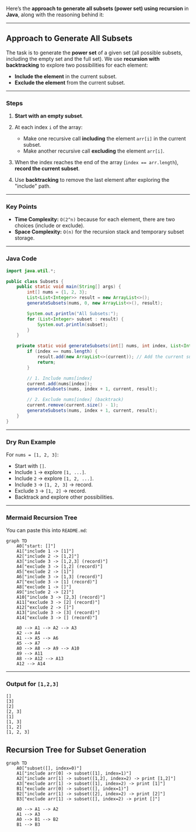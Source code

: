 Here’s the **approach to generate all subsets (power set) using recursion** in **Java**, along with the reasoning behind it:

---

## **Approach to Generate All Subsets**

The task is to generate the **power set** of a given set (all possible subsets, including the empty set and the full set).
We use **recursion with backtracking** to explore two possibilities for each element:

* **Include the element** in the current subset.
* **Exclude the element** from the current subset.

---

### **Steps**

1. **Start with an empty subset**.
2. At each index `i` of the array:

   * Make one recursive call **including** the element `arr[i]` in the current subset.
   * Make another recursive call **excluding** the element `arr[i]`.
3. When the index reaches the end of the array (`index == arr.length`), **record the current subset**.
4. Use **backtracking** to remove the last element after exploring the "include" path.

---

### **Key Points**

* **Time Complexity:** `O(2^n)` because for each element, there are two choices (include or exclude).
* **Space Complexity:** `O(n)` for the recursion stack and temporary subset storage.

---

### **Java Code**

```java
import java.util.*;

public class Subsets {
    public static void main(String[] args) {
        int[] nums = {1, 2, 3};
        List<List<Integer>> result = new ArrayList<>();
        generateSubsets(nums, 0, new ArrayList<>(), result);

        System.out.println("All Subsets:");
        for (List<Integer> subset : result) {
            System.out.println(subset);
        }
    }

    private static void generateSubsets(int[] nums, int index, List<Integer> current, List<List<Integer>> result) {
        if (index == nums.length) {
            result.add(new ArrayList<>(current)); // Add the current subset
            return;
        }

        // 1. Include nums[index]
        current.add(nums[index]);
        generateSubsets(nums, index + 1, current, result);

        // 2. Exclude nums[index] (backtrack)
        current.remove(current.size() - 1);
        generateSubsets(nums, index + 1, current, result);
    }
}
```

---

### **Dry Run Example**

For `nums = [1, 2, 3]`:

* Start with `[]`.
* Include `1` → explore `[1, ...]`.
* Include `2` → explore `[1, 2, ...]`.
* Include `3` → `[1, 2, 3]` → record.
* Exclude `3` → `[1, 2]` → record.
* Backtrack and explore other possibilities.

---

### **Mermaid Recursion Tree**

You can paste this into `README.md`:

```mermaid
graph TD
    A0["start: []"]
    A1["include 1 -> [1]"]
    A2["include 2 -> [1,2]"]
    A3["include 3 -> [1,2,3] (record)"]
    A4["exclude 3 -> [1,2] (record)"]
    A5["exclude 2 -> [1]"]
    A6["include 3 -> [1,3] (record)"]
    A7["exclude 3 -> [1] (record)"]
    A8["exclude 1 -> []"]
    A9["include 2 -> [2]"]
    A10["include 3 -> [2,3] (record)"]
    A11["exclude 3 -> [2] (record)"]
    A12["exclude 2 -> []"]
    A13["include 3 -> [3] (record)"]
    A14["exclude 3 -> [] (record)"]

    A0 --> A1 --> A2 --> A3
    A2 --> A4
    A1 --> A5 --> A6
    A5 --> A7
    A0 --> A8 --> A9 --> A10
    A9 --> A11
    A8 --> A12 --> A13
    A12 --> A14
```

---

### **Output for `[1,2,3]`**

```
[]
[3]
[2]
[2, 3]
[1]
[1, 3]
[1, 2]
[1, 2, 3]
```



## Recursion Tree for Subset Generation

```mermaid
graph TD
    A0["subset([], index=0)"]
    A1["include arr[0] -> subset([1], index=1)"]
    A2["include arr[1] -> subset([1,2], index=2) -> print [1,2]"]
    A3["exclude arr[1] -> subset([1], index=2) -> print [1]"]
    B1["exclude arr[0] -> subset([], index=1)"]
    B2["include arr[1] -> subset([2], index=2) -> print [2]"]
    B3["exclude arr[1] -> subset([], index=2) -> print []"]

    A0 --> A1 --> A2
    A1 --> A3
    A0 --> B1 --> B2
    B1 --> B3

